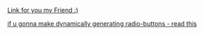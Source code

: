 [Link for you my Friend :)](https://kostyakovbel.github.io/jot/)

[if u gonna make dynamically generating radio-buttons - read this](https://stackoverflow.com/questions/8287779/how-to-use-the-required-attribute-with-a-radio-input-field)

